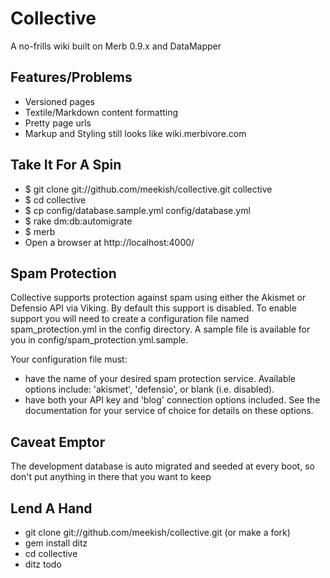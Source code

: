 Collective
==========

A no-frills wiki built on Merb 0.9.x and DataMapper
 
Features/Problems
-----------------
 
* Versioned pages
* Textile/Markdown content formatting
* Pretty page urls
* Markup and Styling still looks like wiki.merbivore.com
  
Take It For A Spin
------------------
 
* $ git clone git://github.com/meekish/collective.git collective
* $ cd collective
* $ cp config/database.sample.yml config/database.yml
* $ rake dm:db:automigrate
* $ merb
* Open a browser at http://localhost:4000/
  
Spam Protection
---------------

Collective supports protection against spam using either the Akismet or Defensio API via Viking. By default this support is disabled. To enable support you will need to create a configuration file named spam\_protection.yml in the config directory. A sample file is available for you in  config/spam\_protection.yml.sample.

Your configuration file must:
  * have the name of your desired spam protection service. Available options include: 'akismet', 'defensio', or blank (i.e. disabled).
  * have both your API key and 'blog' connection options included. See the documentation for your service of choice for details on these options.

Caveat Emptor
-------------
 
The development database is auto migrated and seeded at every boot, so don't put anything in there that you want to keep

Lend A Hand
-----------

* git clone git://github.com/meekish/collective.git (or make a fork)
* gem install ditz
* cd collective
* ditz todo
